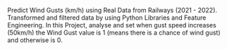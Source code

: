 Predict Wind Gusts (km/h) using Real Data from Railways (2021 - 2022). Transformed and filtered data by using Python Libraries and  Feature Engineering. In this Project, analyse and set when gust speed increases (50km/h) the Wind Gust value is 1 (means there is a chance of wind gust) and otherwise is 0.
